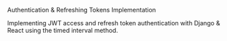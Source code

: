 Authentication & Refreshing Tokens Implementation

Implementing JWT access and refresh token authentication with Django & React using the timed interval method.

